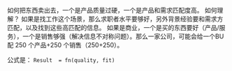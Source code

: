 如何把东西卖出去，一个是产品质量过硬，一个是产品和需求匹配度高。
如何理解？
如果是找工作这个场景，那么求职者水平要够好，另外背景经验要和需求方匹配，以及找到这些高匹配的信息。
如果是商业，一个是买的东西要好（产品/服务），一个是销售够强（解决信息不对称问题）。那么一家公司，可能会给一个BU 配 250 个产品+250 个销售（250+250）。

公式是： `Result  = fn(quality, fit)`

